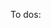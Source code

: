 To dos:
 <!-- Fix Omniauth
 Fix workout delete button
 Show Trainer's Workout Page
 Fix Flash Messaging
 Add Edit button for workouts
 -->